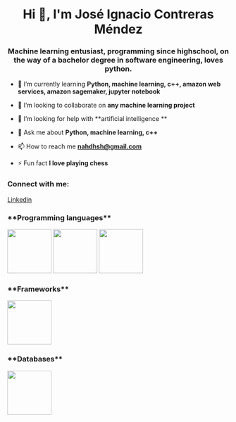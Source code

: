 <h1 align="center">Hi 👋, I'm José Ignacio Contreras Méndez</h1>
<h3 align="center">Machine learning entusiast, programming since highschool, on the way of a bachelor degree in software engineering, loves python.</h3>

- 🌱 I’m currently learning **Python, machine learning, c++, amazon web services, amazon sagemaker, jupyter notebook**

- 👯 I’m looking to collaborate on **any machine learning project**

- 🤝 I’m looking for help with **artificial intelligence **

- 💬 Ask me about **Python, machine learning, c++**

- 📫 How to reach me **nahdhsh@gmail.com**

- ⚡ Fun fact **I love playing chess**

<h3 align="left">Connect with me:</h3>
<p align="left">

<a href="https://www.linkedin.com/in/jos%C3%A9-ignacio-contreras-m%C3%A9ndez-345291277/">Linkedin</a>
  
  <h3>**Programming languages**</h3>
  <p>
  <img src="https://cdn.jsdelivr.net/gh/devicons/devicon/icons/python/python-original.svg" / heigth = "100" width = "100">
  <img src="https://cdn.jsdelivr.net/gh/devicons/devicon/icons/cplusplus/cplusplus-original.svg" / height = "100" width = "100">
  <img src="https://cdn.jsdelivr.net/gh/devicons/devicon/icons/php/php-original.svg" / height = "100" width = "100">
  </p>
 <h3> **Frameworks** </h3>
 <img src="https://cdn.jsdelivr.net/gh/devicons/devicon/icons/ionic/ionic-original.svg" / height = "100" width = "100">
  <h3> **Databases** </h3>
  <img src="https://cdn.jsdelivr.net/gh/devicons/devicon/icons/mysql/mysql-original-wordmark.svg" / height = "100" width = "100">

</p>


